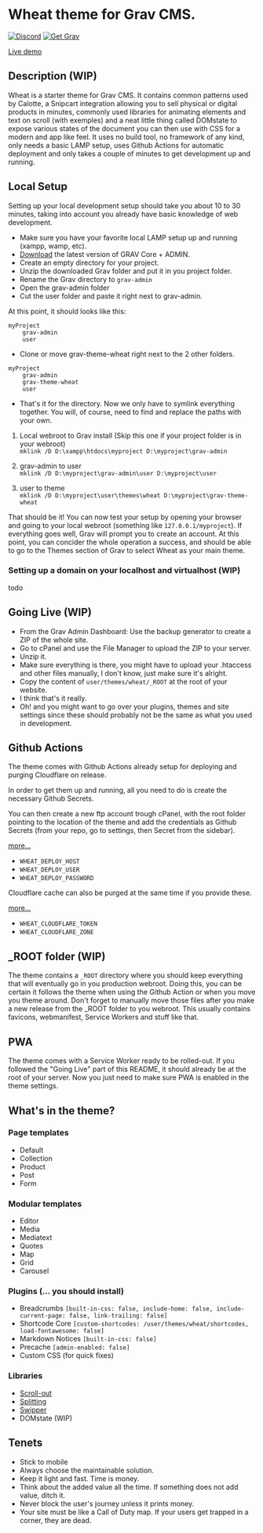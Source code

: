 # Wheat theme for Grav CMS.

[![Discord](https://img.shields.io/discord/501836936584101899.svg?logo=discord&colorB=728ADA&label=Discord%20Chat)](https://chat.getgrav.org)
[![Get Grav](https://img.shields.io/badge/get-grav-blueviolet)](https://getgrav.org/downloads)

[Live demo](https://getwheat.ca/)

## Description (WIP)

Wheat is a starter theme for Grav CMS. It contains common patterns used by Calotte, a Snipcart integration allowing you to sell physical or digital products in minutes, commonly used libraries for animating elements and text on scroll (with exemples) and a neat little thing called DOMstate to expose various states of the document you can then use with CSS for a modern and app like feel.
It uses no build tool, no framework of any kind, only needs a basic LAMP setup, uses Github Actions for automatic deployment and only takes a couple of minutes to get development up and running.

## Local Setup

Setting up your local development setup should take you about 10 to 30 minutes, taking into account you already have basic knowledge of web development.

- Make sure you have your favorite local LAMP setup up and running (xampp, wamp, etc).
- [Download](https://getgrav.org/downloads) the latest version of GRAV Core + ADMIN.
- Create an empty directory for your project.
- Unzip the downloaded Grav folder and put it in you project folder.
- Rename the Grav directory to `grav-admin`
- Open the grav-admin folder
- Cut the user folder and paste it right next to grav-admin.
  
At this point, it should looks like this:

```
myProject
	grav-admin
	user
```
- Clone or move grav-theme-wheat right next to the 2 other folders.

```
myProject
	grav-admin
	grav-theme-wheat
	user
```
- That's it for the directory. Now we only have to symlink everything together. You will, of course, need to find and replace the paths with your own.

1. Local webroot to Grav install (Skip this one if your project folder is in your webroot)  
`mklink /D D:\xampp\htdocs\myproject D:\myproject\grav-admin`

2. grav-admin to user  
`mklink /D D:\myproject\grav-admin\user D:\myproject\user`

3. user to theme  
`mklink /D D:\myproject\user\themes\wheat D:\myproject\grav-theme-wheat`

That should be it! You can now test your setup by opening your browser and going to your local webroot (something like `127.0.0.1/myproject`).
If everything goes well, Grav will prompt you to create an account. At this point, you can concider the whole operation a success, and should be able to go to the Themes section of Grav to select Wheat as your main theme.

### Setting up a domain on your localhost and virtualhost (WIP)

todo

## Going Live (WIP)

- From the Grav Admin Dashboard: Use the backup generator to create a ZIP of the whole site.
- Go to cPanel and use the File Manager to upload the ZIP to your server.
- Unzip it.
- Make sure everything is there, you might have to upload your .htaccess and other files manually, I don't know, just make sure it's alright.
- Copy the content of `user/themes/wheat/_ROOT` at the root of your website.
- I think that's it really.
- Oh! and you might want to go over your plugins, themes and site settings since these should probably not be the same as what you used in development.

## Github Actions

The theme comes with Github Actions already setup for deploying and purging Cloudflare on release.

In order to get them up and running, all you need to do is create the necessary Github Secrets.

You can then create a new ftp account trough cPanel, with the root folder pointing to the location of the theme and add the credentials as Github Secrets (from your repo, go to settings, then Secret from the sidebar).

[more...](https://github.com/SamKirkland/FTP-Deploy-Action)

- `WHEAT_DEPLOY_HOST`
- `WHEAT_DEPLOY_USER`
- `WHEAT_DEPLOY_PASSWORD`

Cloudflare cache can also be purged at the same time if you provide these.

[more...](https://github.com/marketplace/actions/cloudflare-purge-cache)

- `WHEAT_CLOUDFLARE_TOKEN`
- `WHEAT_CLOUDFLARE_ZONE`


## _ROOT folder (WIP)

The theme contains a `_ROOT` directory where you should keep everything that will eventually go in you production webroot. Doing this, you can be certain it follows the theme when using the Github Action or when you move you theme around. Don't forget to manually move those files after you make a new release from the _ROOT folder to you webroot. This usually contains favicons, webmanifest, Service Workers and stuff like that.

## PWA

The theme comes with a Service Worker ready to be rolled-out. If you followed the "Going Live" part of this README, it should already be at the root of your server. Now you just need to make sure PWA is enabled in the theme settings.

## What's in the theme?

### Page templates

- Default
- Collection
- Product
- Post
- Form

### Modular templates

- Editor
- Media
- Mediatext
- Quotes
- Map
- Grid
- Carousel

### Plugins (... you should install)

- Breadcrumbs `[built-in-css: false, include-home: false, include-current-page: false, link-trailing: false]`
- Shortcode Core `[custom-shortcodes: /user/themes/wheat/shortcodes, load-fontawesome: false]`
- Markdown Notices `[built-in-css: false]`
- Precache `[admin-enabled: false]`
- Custom CSS (for quick fixes)

### Libraries

- [Scroll-out](https://scroll-out.github.io/) 
- [Splitting](https://splitting.js.org/)
- [Swipper](https://swiperjs.com/)
- DOMstate (WIP)  

## Tenets

- Stick to mobile
- Always choose the maintainable solution. 
- Keep it light and fast. Time is money.
- Think about the added value all the time. If something does not add value, ditch it.
- Never block the user's journey unless it prints money.
- Your site must be like a Call of Duty map. If your users get trapped in a corner, they are dead.
